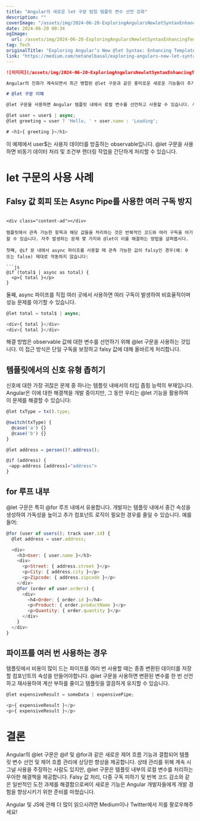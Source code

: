 ```yaml
---
title: "Angular의 새로운 let 구문 탐험 템플릿 변수 선언 강화"
description: ""
coverImage: "/assets/img/2024-06-20-ExploringAngularsNewletSyntaxEnhancingTemplateVariableDeclarations_0.png"
date: 2024-06-20 00:34
ogImage: 
  url: /assets/img/2024-06-20-ExploringAngularsNewletSyntaxEnhancingTemplateVariableDeclarations_0.png
tag: Tech
originalTitle: "Exploring Angular’s New @let Syntax: Enhancing Template Variable Declarations"
link: "https://medium.com/netanelbasal/exploring-angulars-new-let-syntax-enhancing-template-variable-declarations-40487b022b44"
---
```



```markdown
![이미지](/assets/img/2024-06-20-ExploringAngularsNewletSyntaxEnhancingTemplateVariableDeclarations_0.png)

Angular의 진화가 계속되면서 최근 병합된 @let 구문과 같은 흥미로운 새로운 기능들이 추가되었습니다. 이 기능은 아직 릴리스되지 않았지만 최근에 병합되었습니다. 이러한 추가 기능은 개발자가 템플릿 내에서 로컬 변수를 선언하고 제어 흐름을 직접 관리할 수 있는 간소화된 방법을 제공합니다. 이 기능은 템플릿 로직을 간단화하고 가독성을 향상시키는 데 초점을 맞추며, 특히 비동기 데이터와 복잡한 조건 처리 시 유용합니다. 새로운 @let 구문의 다양한 사용 사례와 장점을 자세히 살펴보겠습니다.

# @let 구문 이해

@let 구문을 사용하면 Angular 템플릿 내에서 로컬 변수를 선언하고 사용할 수 있습니다. 사용법을 설명하기 위해 다음과 같이 간단한 예제를 살펴봅시다:
```

<div class="content-ad"></div>

```js
@let user = user$ | async;
@let greeting = user ? 'Hello, ' + user.name : 'Loading';

# <h1>{ greeting }</h1>
```

이 예제에서 user$는 사용자 데이터를 방출하는 observable입니다. @let 구문을 사용하면 비동기 데이터 처리 및 조건부 렌더링 작업을 간단하게 처리할 수 있습니다.

# let 구문의 사용 사례

## Falsy 값 회피 또는 Async Pipe를 사용한 여러 구독 방지
```

<div class="content-ad"></div>

템플릿에서 관측 가능한 항목과 해당 값들을 처리하는 것은 반복적인 코드와 여러 구독을 야기할 수 있습니다. 자주 발생하는 문제 몇 가지와 @let이 이를 해결하는 방법을 살펴봅시다.

첫째, @if 문 내에서 async 파이프를 사용할 때 관측 가능한 값이 falsy인 경우(예: 0 또는 false) 제대로 작동하지 않습니다:

```js
@if (total$ | async as total) {
  <p>{ total }</p>
}
```

둘째, async 파이프를 직접 여러 곳에서 사용하면 여러 구독이 발생하여 비효율적이며 성능 문제를 야기할 수 있습니다.

<div class="content-ad"></div>

```js
@let total = total$ | async;

<div>{ total }</div>
<div>{ total }</div>
```

해결 방법은 observable 값에 대한 변수를 선언하기 위해 @let 구문을 사용하는 것입니다. 이 접근 방식은 단일 구독을 보장하고 falsy 값에 대해 올바르게 처리합니다.

## 템플릿에서의 신호 유형 좁히기

<div class="content-ad"></div>

신호에 대한 가장 귀찮은 문제 중 하나는 템플릿 내에서의 타입 좁힘 능력의 부재입니다. Angular은 이에 대한 해결책을 개발 중이지만, 그 동안 우리는 @let 기능을 활용하여 이 문제를 해결할 수 있습니다:

```js
@let txType = tx().type;

@switch(txType) {
  @case('a') {}
  @case('b') {}
}

@let address = person()?.address();

@if (address) {
 <app-address [address]="address">
}
```

## for 루프 내부

@let 구문은 특히 @for 루프 내에서 유용합니다. 개발자는 템플릿 내에서 중간 속성을 생성하여 가독성을 높이고 추가 컴포넌트 로직이 필요한 경우를 줄일 수 있습니다. 예를 들어:

<div class="content-ad"></div>

```js
@for (user of users(); track user.id) {
  @let address = user.address;

  <div>
    <h3>User: { user.name }</h3>
    <div>
      <p>Street: { address.street }</p>
      <p>City: { address.city }</p>
      <p>Zipcode: { address.zipcode }</p>
    </div>
    @for (order of user.orders) {
      <div>
        <h4>Order: { order.id }</h4>
        <p>Product: { order.productName }</p>
        <p>Quantity: { order.quantity }</p>
      </div>
    }
  </div>
}
```

## 파이프를 여러 번 사용하는 경우

템플릿에서 비용이 많이 드는 파이프를 여러 번 사용할 때는 종종 변환된 데이터를 저장할 컴포넌트의 속성을 만들어야합니다. @let 구문을 사용하면 변환된 변수를 한 번 선언하고 재사용하여 계산 부하를 줄이고 템플릿을 깔끔하게 유지할 수 있습니다.

```js
@let expensiveResult = someData | expensivePipe;

<p>{ expensiveResult }</p>
<p>{ expensiveResult }</p>
```

<div class="content-ad"></div>

# 결론

Angular의 @let 구문은 @if 및 @for과 같은 새로운 제어 흐름 기능과 결합되어 템플릿 변수 선언 및 제어 흐름 관리에 상당한 향상을 제공합니다. 상태 관리를 위해 계속 시그널 사용을 주장하는 사람도 있지만, @let 구문은 템플릿 내부의 로컬 변수를 처리하는 우아한 해결책을 제공합니다. Falsy 값 처리, 다중 구독 피하기 및 반복 코드 감소와 같은 일반적인 도전 과제를 해결함으로써이 새로운 기능은 Angular 개발자들에게 개발 경험을 향상시키기 위한 준비를 마쳤습니다.

Angular 및 JS에 관해 더 많이 읽으시려면 Medium이나 Twitter에서 저를 팔로우해주세요!